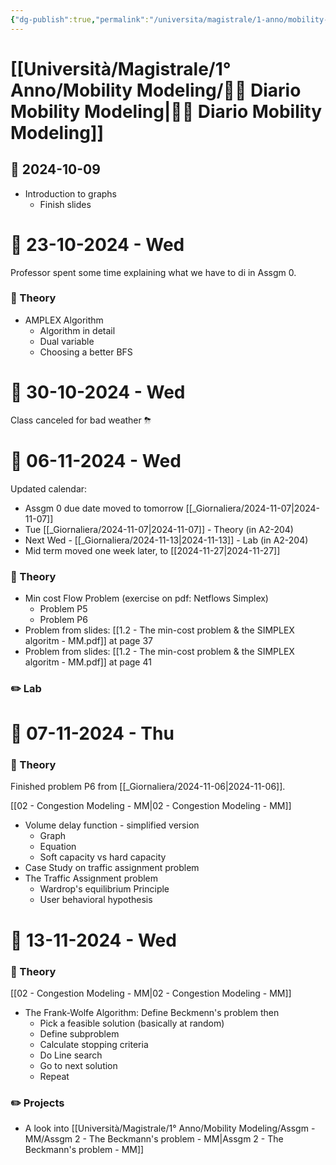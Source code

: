 ```yaml
---
{"dg-publish":true,"permalink":"/universita/magistrale/1-anno/mobility-modeling/diario-mobility-modeling/"}
---
```


# [[Università/Magistrale/1° Anno/Mobility Modeling/📐📔 Diario Mobility Modeling\|📐📔 Diario Mobility Modeling]]


## 📆 2024-10-09

- Introduction to graphs
	- Finish slides




# 📆  23-10-2024 - Wed

Professor spent some time explaining what we have to di in Assgm 0.


### 📝 Theory

 - AMPLEX Algorithm
	 - Algorithm in detail
	 - Dual variable
	 - Choosing a better BFS


# 📆  30-10-2024 - Wed

Class canceled for bad weather ⛈



# 📆  06-11-2024 - Wed

Updated calendar:
- Assgm 0 due date moved to tomorrow [[_Giornaliera/2024-11-07\|2024-11-07]]
- Tue [[_Giornaliera/2024-11-07\|2024-11-07]] - Theory (in A2-204)
- Next Wed - [[_Giornaliera/2024-11-13\|2024-11-13]] - Lab (in A2-204)
- Mid term moved one week later, to [[2024-11-27\|2024-11-27]]

### 📝 Theory

- Min cost Flow Problem (exercise on pdf: Netflows Simplex)
	- Problem P5
	- Problem P6
- Problem from slides: [[1.2 - The min-cost problem & the SIMPLEX algoritm - MM.pdf]] at page 37
- Problem from slides: [[1.2 - The min-cost problem & the SIMPLEX algoritm - MM.pdf]] at page 41

### ✏️ Lab



# 📆  07-11-2024 - Thu

### 📝 Theory

Finished problem P6 from [[_Giornaliera/2024-11-06\|2024-11-06]]. 

[[02 - Congestion Modeling - MM\|02 - Congestion Modeling - MM]]
- Volume delay function - simplified version
	- Graph
	- Equation
	- Soft capacity vs hard capacity
- Case Study on traffic assignment problem
- The Traffic Assignment problem
	- Wardrop's equilibrium Principle
	- User behavioral hypothesis

# 📆  13-11-2024 - Wed

### 📝 Theory

[[02 - Congestion Modeling - MM\|02 - Congestion Modeling - MM]]
- The Frank-Wolfe Algorithm: Define Beckmenn's problem then
	- Pick a feasible solution (basically at random)
	- Define subproblem
	- Calculate stopping criteria
	- Do Line search
	- Go to next solution
	- Repeat

### ✏️ Projects

- A look into [[Università/Magistrale/1° Anno/Mobility Modeling/Assgm - MM/Assgm 2 - The Beckmann's problem - MM\|Assgm 2 - The Beckmann's problem - MM]]